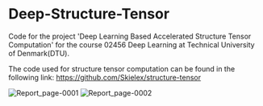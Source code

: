 # Deep-Structure-Tensor
Code for the project 'Deep Learning Based Accelerated Structure Tensor Computation' for the course 02456 Deep Learning at Technical University of Denmark(DTU).

The code used for structure tensor computation can be found in the following link: https://github.com/Skielex/structure-tensor

![Report_page-0001](https://user-images.githubusercontent.com/88663613/210643967-52b8c683-72a7-48d6-8a6f-edab94e672b3.jpg)
![Report_page-0002](https://user-images.githubusercontent.com/88663613/210643983-d1060a1d-f32a-4ec5-8011-842102168a69.jpg)
